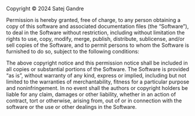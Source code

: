 Copyright © 2024 Satej Gandre

Permission is hereby granted, free of charge, to any person obtaining a copy of this software and associated documentation 
files (the “Software”), to deal in the Software without restriction, including without limitation the rights to use, copy, 
modify, merge, publish, distribute, sublicense, and/or sell copies of the Software, and to permit persons to whom the 
Software is furnished to do so, subject to the following conditions:

The above copyright notice and this permission notice shall be included in all copies or substantial portions of the Software.
The Software is provided “as is”, without warranty of any kind, express or implied, including but not limited to the warranties 
of merchantability, fitness for a particular purpose and noninfringement. In no event shall the authors or copyright holders be 
liable for any claim, damages or other liability, whether in an action of contract, tort or otherwise, arising from, out of or 
in connection with the software or the use or other dealings in the Software.
